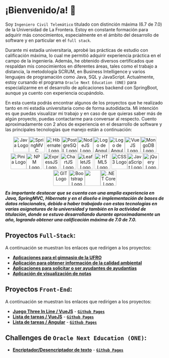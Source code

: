 # ¡Bienvenido/a! 👋
Soy ```Ingeniero Civil Telemático``` titulado con distinción máxima (6.7 de 7.0) de la Universidad de La Frontera. Estoy en constante formación para adquirir más conocimientos, especialmente en el ámbito del desarrollo de software y en particular en el ```full stack```.

Durante mi estadía universitaria, aprobé las prácticas de estudio con calificación máxima, lo cual me permitió adquirir experiencia práctica en el campo de la ingeniería. Además, he obtenido diversos certificados que respaldan mis conocimientos en diferentes áreas, tales como el trabajo a distancia, la metodología SCRUM, en Business Intelligence y varios lenguajes de programación como Java, SQL y JavaScript. Actualmente, estoy cursando el programa ```Oracle Next Education (ONE)``` para especializarme en el desarrollo de aplicaciones backend con SpringBoot, aunque ya cuento con experiencia ocupándolo.

En esta cuenta podrás encontrar algunos de los proyectos que he realizado tanto en mi estadía universitaria como de forma autodidacta. Mi intención es que puedas visualizar mi trabajo y en caso de que quieras saber más de algún proyecto, puedas contactarme para conversar al respecto. 
Cuento aproximadamente con 2 años de experiencia en el desarrollo de software y las principales tecnologías que manejo están a continuación:


<p align="center"><img src="https://www.vectorlogo.zone/logos/java/java-icon.svg" alt="Java Logo" width="50" height="50"/><img src="https://www.vectorlogo.zone/logos/springio/springio-icon.svg" alt="SpringMVC Logo" width="50" height="50"/> <img src="https://www.vectorlogo.zone/logos/hibernate/hibernate-icon.svg" alt="Hibernate Logo" width="50" height="50"/><img src="https://www.vectorlogo.zone/logos/postgresql/postgresql-icon.svg" alt="PostgreSQL Logo" width="50" height="50"/><img src="https://www.vectorlogo.zone/logos/nodejs/nodejs-icon.svg" alt="NodeJS Logo" width="50" height="50"/><img src="https://angular.io/assets/images/logos/angular/angular.svg" alt="Logo de Angular" width="50" height="50"/><img src="https://cdn.worldvectorlogo.com/logos/rxjs-1.svg" alt="Logo de Angular" width="50" height="50"/><img src="https://www.vectorlogo.zone/logos/vuejs/vuejs-icon.svg" alt="VueJS Logo" width="50" height="50"/><img src="https://www.vectorlogo.zone/logos/mongodb/mongodb-icon.svg" alt="MongoDB Logo" width="50" height="50"/> <img src="https://upload.wikimedia.org/wikipedia/commons/1/1c/Pinialogo.svg" alt="Pinia Logo" width="50" height="50"/><img src="https://www.vectorlogo.zone/logos/npmjs/npmjs-icon.svg" alt="NPM Logo" width="50" height="50"/> <img src="https://www.vectorlogo.zone/logos/expressjs/expressjs-icon.svg" alt="ExpressJS Logo" width="50" height="50"/> <img src="https://www.chartjs.org/media/logo-title.svg" alt="ChartJS Logo" width="50" height="50"/> <img src="https://leafletjs.com/docs/images/logo.png" alt="LeafletJS Logo" width="50" height="50"/> <img src="https://www.vectorlogo.zone/logos/w3_html5/w3_html5-icon.svg" alt="HTML5 Logo" width="50" height="50"/> <img src="https://www.vectorlogo.zone/logos/w3_css/w3_css-icon.svg" alt="CSS3 Logo" width="50" height="50"/><img src="https://cdn.iconscout.com/icon/free/png-256/javascript-2752148-2284965.png" alt="JavaScript Logo" width="50" height="50"/><img src="https://www.vectorlogo.zone/logos/jquery/jquery-icon.svg" alt="jQuery Logo" width="50" height="50"/> <img src="https://www.vectorlogo.zone/logos/git-scm/git-scm-icon.svg" alt="GIT Logo" width="50" height="50"/><img src="https://www.vectorlogo.zone/logos/getbootstrap/getbootstrap-icon.svg" alt="Bootstrap Logo" width="50" height="50"/><img src="https://upload.wikimedia.org/wikipedia/commons/0/0d/C_Sharp_wordmark.svg" width="50"><img src="https://upload.wikimedia.org/wikipedia/commons/e/ee/.NET_Core_Logo.svg" alt=".NET Core Logo" height="50"/>
</p>
<p align="center">

</p>

***Es importante destacar que se cuenta con una amplia experiencia en Java, SpringMVC, Hibernate y en el diseño e implementación de bases de datos relacionales, debido a haber trabajado con estas tecnologías en varias asignaturas de la universidad y también en la actividad de titulación, donde se estuvo desarrollando durante aproximadamente un año, logrando obtener una calificación máxima de 7.0 de 7.0.***

## Proyectos ```Full-Stack```:
A continuación se muestran los enlaces que redirigen a los proyectos:
* [**Aplicaciones para el gimnasio de la UFRO**](https://github.com/justFYM/Proyecto_FullStack_Hibernate_SpringMVC_1)
* [**Aplicación para obtener información de la calidad ambiental**](https://github.com/justFYM/Proyecto_FullStack_Hibernate_SpringMVC_2)
* [**Aplicaciones para solicitar o ser ayudantes de ayudantías**](https://github.com/justFYM/Proyecto_FullStack_JavaxSwing_JavaSockets)
* [**Aplicación de visualización de notas**](https://github.com/justFYM/Proyecto_FullStack_NodeJS_VueJS)

## Proyectos ```Front-End```:
A continuación se muestran los enlaces que redirigen a los proyectos:
* [**Juego Three In Line / VueJS**](https://github.com/justFYM/Proyecto_JuegoThreeInLine_VueJS) - [**```Github Pages```**](https://justfym.github.io/Proyecto_JuegoThreeInLine_VueJS/)
* [**Lista de tareas / VueJS**](https://github.com/justFYM/Proyecto_ListaDeTareas_VueJS) - [**```Github Pages```**](https://justfym.github.io/Proyecto_ListaDeTareas_VueJS/)
* [**Lista de tareas / Angular**](https://github.com/justFYM/ListaDeTareas_Angular) - [**```Github Pages```**](https://justfym.github.io/ListaDeTareas_Angular/)

## Challenges de ```Oracle Next Education (ONE)```:
* [**Encriptador/Desencriptador de texto**](https://github.com/justFYM/Challenge1-ONE) - [**```Github Pages```**](https://justfym.github.io/Challenge1-ONE/)